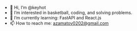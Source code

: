 - 👋 Hi, I’m @keyhot
- 👀 I’m interested in basketball, coding, and solving problems.
- 🌱 I’m currently learning: FastAPI and React.js
- 📫 How to reach me:
  azamatov0202@gmail.com

<!---
keyhot/keyhot is a ✨ special ✨ repository because its `README.md` (this file) appears on your GitHub profile.
You can click the Preview link to take a look at your changes.
--->
